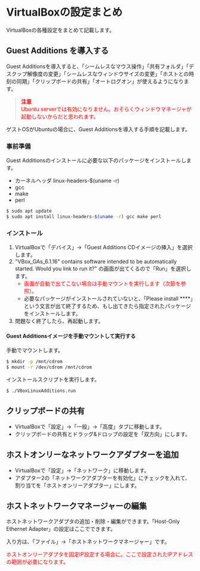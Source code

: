 # VirtualBoxの設定まとめ

VirtualBoxの各種設定をまとめて記載します。

## Guest Additions を導入する

Guest Additionsを導入すると、「シームレスなマウス操作」「共有フォルダ」「デスクップ解像度の変更」「シームレスなウィンドウサイズの変更」「ホストとの時刻の同期」「クリップボードの共有」「オートログオン」が使えるようになります。

> <span style="color: red;">**注意**  
> Ubuntu serverでは有効になりません。おそらくウィンドウマネージャが起動しないからだと思われます。</span>

ゲストOSがUbuntuの場合に、Guest Additionsを導入する手順を記載します。

### 事前準備

Guest Additionsのインストールに必要な以下のパッケージをインストールします。

- カーネルヘッダ linux-headers-$(uname -r)
- gcc
- make
- perl

```bash
$ sudo apt update
$ sudo apt install linux-headers-$(uname -r) gcc make perl
```

### インストール

1. VirtualBoxで「デバイス」→「Guest Additions CDイメージの挿入」を選択します。
1. "VBox_GAs_6.1.16" contains software intended to be automatically started. Would you link to run it?" の画面が出てくるので「Run」を選択します。
   - <span style="color: red;">画面が自動で出てこない場合は手動マウントを実行します（次節を参照）。</span>
   - 必要なパッケージがインストールされていないと、「Please install ****」という文言が出て終了するため、もし出てきたら指定されたパッケージをインストールします。
1. 問題なく終了したら、再起動します。

#### Guest Additionsイメージを手動マウントして実行する

手動でマウントします。

```bash
$ mkdir -p /mnt/cdrom
$ mount -r /dev/cdrom /mnt/cdrom
```

インストールスクリプトを実行します。

```bash
$ ./VBoxLinuxAdditions.run
```

## クリップボードの共有

- VirtualBoxで「設定」→「一般」→「高度」タブに移動します。
- クリップボードの共有とドラッグ&ドロップの設定を「双方向」にします。

## ホストオンリーなネットワークアダプターを追加

- VirtualBoxで「設定」→「ネットワーク」に移動します。
- アダプター2の「ネットワークアダプターを有効化」にチェックを入れて、割り当てを「ホストオンリーアダプター」にします。

## ホストネットワークマネージャーの編集

ホストネットワークアダプタの追加・削除・編集ができます。「Host-Only Ethernet Adapter」の設定はここでできます。

入り方は、「ファイル」→「ホストネットワークマネージャー」です。

<span style="color: red;">ホストオンリーアダプタを固定IP設定する場合に。ここで設定されたIPアドレスの範囲が必要になります。</span>
